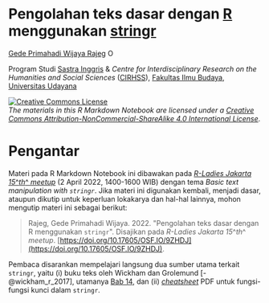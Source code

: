 Pengolahan teks dasar dengan [R](https://www.r-project.org) menggunakan [stringr](https://stringr.tidyverse.org/index.html)
==============

[Gede Primahadi Wijaya Rajeg](https://udayananetworking.unud.ac.id/lecturer/880-gede-primahadi-wijaya-rajeg) <a itemprop="sameAs" content="https://orcid.org/0000-0002-2047-8621" href="https://orcid.org/0000-0002-2047-8621" target="orcid.widget" rel="noopener noreferrer" style="vertical-align:top;"><img src="https://orcid.org/sites/default/files/images/orcid_16x16.png" alt="ORCID iD icon" style="width:1em;margin-right:.5em;"/></a>

Program Studi [Sastra Inggris](https://twitter.com/sasingunud?lang=en) & *Centre for Interdisciplinary Research on the Humanities and Social Sciences* ([CIRHSS](http://www.cirhss.org)), [Fakultas Ilmu Budaya](https://fib.unud.ac.id), [Universitas Udayana](https://www.unud.ac.id)

<a rel="license" href="http://creativecommons.org/licenses/by-nc-sa/4.0/"><img alt="Creative Commons License" style="border-width:0" src="https://i.creativecommons.org/l/by-nc-sa/4.0/88x31.png" /></a><br /><i>The materials in this R Markdown Notebook are licensed under a <a rel="license" href="http://creativecommons.org/licenses/by-nc-sa/4.0/">Creative Commons Attribution-NonCommercial-ShareAlike 4.0 International License</a></i>.

# Pengantar

Materi pada R Markdown Notebook ini dibawakan pada [*R-Ladies Jakarta 15*^*th*^ *meetup*](https://udayananetworking.unud.ac.id/lecturer/gallery/photo/880-gede-primahadi-wijaya-rajeg/1318) (2 April 2022, 1400-1600 WIB) dengan tema *Basic text manipulation with `stringr`*. Jika materi ini digunakan kembali, menjadi dasar, ataupun dikutip untuk keperluan lokakarya dan hal-hal lainnya, mohon mengutip materi ini sebagai berikut:

> Rajeg, Gede Primahadi Wijaya. 2022. "Pengolahan teks dasar dengan R menggunakan `stringr`". Disajikan pada *R-Ladies Jakarta 15*^*th*^ *meetup*. [https://doi.org/10.17605/OSF.IO/9ZHDJ](https://doi.org/10.17605/OSF.IO/9ZHDJ).

Pembaca disarankan mempelajari langsung dua sumber utama terkait `stringr`, yaitu (i) buku teks oleh Wickham dan Grolemund [-@wickham_r_2017], utamanya [Bab 14](https://r4ds.had.co.nz/strings.html), dan (ii) [*cheatsheet*](https://github.com/rstudio/cheatsheets/blob/main/strings.pdf) PDF untuk fungsi-fungsi kunci dalam `stringr`.
